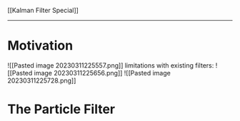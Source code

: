 [[Kalman Filter Special]]
****
# Motivation
![[Pasted image 20230311225557.png]]
limitations with existing filters:
![[Pasted image 20230311225656.png]]
![[Pasted image 20230311225728.png]]

# The Particle Filter
